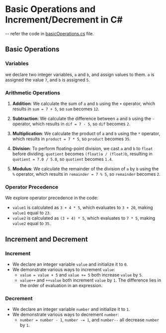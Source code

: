 # Basic Operations and Increment/Decrement in C#
-- refer the code in [basicOperations.cs](./basicOperations.cs) file.
## Basic Operations

### Variables
we declare two integer variables, `a` and `b`, and assign values to them. `a` is assigned the value `7`, and `b` is assigned `5`.

### Arithmetic Operations
1. **Addition**: We calculate the sum of `a` and `b` using the `+` operator, which results in `sum = 7 + 5`, so `sum` becomes `12`.

2. **Subtraction**: We calculate the difference between `a` and `b` using the `-` operator, which results in `dif = 7 - 5`, so `dif` becomes `2`.

3. **Multiplication**: We calculate the product of `a` and `b` using the `*` operator, which results in `product = 7 * 5`, so `product` becomes `35`.

4. **Division**: To perform floating-point division, we cast `a` and `b` to `float` before dividing. `quotient` becomes `(float)a / (float)b`, resulting in `quotient = 7.0 / 5.0`, so `quotient` becomes `1.4`.

5. **Modulus**: We calculate the remainder of the division of `a` by `b` using the `%` operator, which results in `remainder = 7 % 5`, so `remainder` becomes `2`.

### Operator Precedence
We explore operator precedence in the code:
- `value1` is calculated as `3 + 4 * 5`, which evaluates to `3 + 20`, making `value1` equal to `23`.
- `value2` is calculated as `(3 + 4) * 5`, which evaluates to `7 * 5`, making `value2` equal to `35`.

## Increment and Decrement

### Increment
- We declare an integer variable `value` and initialize it to `0`.
- We demonstrate various ways to increment `value`:
  - `value = value + 5` and `value += 5` both increase `value` by `5`.
  - `value++` and `++value` both increment `value` by `1`. The difference lies in the order of evaluation in an expression.

### Decrement
- We declare an integer variable `number` and initialize it to `1`.
- We demonstrate various ways to decrement `number`:
  - `number = number - 1`, `number -= 1`, and `number--` all decrease `number` by `1`.
